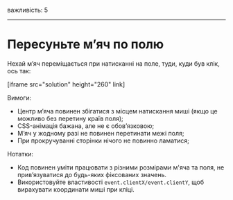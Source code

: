 важливість: 5

---

# Пересуньте м’яч по полю

Нехай м’яч переміщається при натисканні на поле, туди, куди був клік, ось так:

[iframe src="solution" height="260" link]

Вимоги:

- Центр м’яча повинен збігатися з місцем натискання миші (якщо це можливо без перетину країв поля);
- CSS-анімація бажана, але не є обов’язковою;
- М’яч у жодному разі не повинен перетинати межі поля;
- При прокручуванні сторінки нічого не повинно ламатися;

Нотатки:

- Код повинен уміти працювати з різними розмірами м'яча та поля, не прив’язуватися до будь-яких фіксованих значень.
- Використовуйте властивості `event.clientX/event.clientY`, щоб вирахувати координати миші при кліці.

